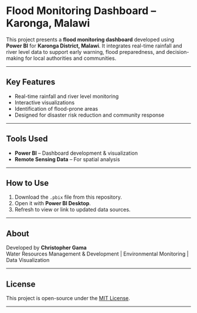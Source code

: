 # Flood Monitoring Dashboard – Karonga, Malawi

This project presents a **flood monitoring dashboard** developed using **Power BI** for **Karonga District, Malawi**. It integrates real-time rainfall and river level data to support early warning, flood preparedness, and decision-making for local authorities and communities.

---

## Key Features

- Real-time rainfall and river level monitoring  
- Interactive visualizations  
- Identification of flood-prone areas  
- Designed for disaster risk reduction and community response

---

## Tools Used

- **Power BI** – Dashboard development & visualization  
- **Remote Sensing Data** – For spatial analysis  
  

---

## How to Use

1. Download the `.pbix` file from this repository.
2. Open it with **Power BI Desktop**.
3. Refresh to view or link to updated data sources.

---

## About

Developed by **Christopher Gama**  
Water Resources Management & Development | Environmental Monitoring | Data Visualization

---

## License

This project is open-source under the [MIT License](LICENSE).

---

